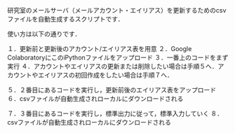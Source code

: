 研究室のメールサーバ（メールアカウント・エイリアス）を更新するためのcsvファイルを自動生成するスクリプトです．

使い方は以下の通りです．

１．更新前と更新後のアカウント/エイリアス表を用意
２．Google ColaboratoryにこのiPythonファイルをアップロード
３．一番上のコードをまず実行
４．アカウントやエイリアスの更新または削除したい場合は手順５へ．アカウントやエイリアスの初回作成をしたい場合は手順７へ．

５．２番目にあるコードを実行し，更新前後のエイリアス表をアップロード
６．csvファイルが自動生成されローカルにダウンロードされる

７．３番目にあるコードを実行し，標準出力に従って，標準入力していく
８．csvファイルが自動生成されローカルにダウンロードされる
